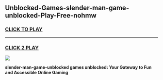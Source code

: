 
## Unblocked-Games-slender-man-game-unblocked-Play-Free-nohmw
<h3>
<a href="https://premium76.site?title=slender-man-game-unblocked&ref=18A1">CLICK TO PLAY</a></h3>
<hr>

<h3>
<a href="https://premium76.site?title=slender-man-game-unblocked&ref=18A1">CLICK 2 PLAY</a>
  
</h3>

<a href="https://premium76.site?title=slender-man-game-unblocked&ref=18A1"><img src="https://clearcache.store/games.png"></a>


**slender-man-game-unblocked games unblocked: Your Gateway to Fun and Accessible Online Gaming**
